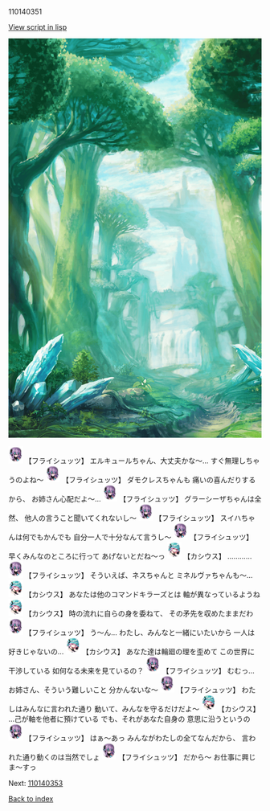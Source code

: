 110140351

[View script in lisp](../scripts/110140351.txt)

![forest.png](../images/backgrounds/forest.png)

<img src="../images/units/3502719.png" alt="3502719.png" height="34"/>
【フライシュッツ】
エルキュールちゃん、大丈夫かな～…
すぐ無理しちゃうのよね～

<img src="../images/units/3502719.png" alt="3502719.png" height="34"/>
【フライシュッツ】
ダモクレスちゃんも
痛いの喜んだりするから、
お姉さん心配だよ～…

<img src="../images/units/3502719.png" alt="3502719.png" height="34"/>
【フライシュッツ】
グラーシーザちゃんは全然、
他人の言うこと聞いてくれないし～

<img src="../images/units/3502719.png" alt="3502719.png" height="34"/>
【フライシュッツ】
スイハちゃんは何でもかんでも
自分一人で十分なんて言うし～

<img src="../images/units/3502719.png" alt="3502719.png" height="34"/>
【フライシュッツ】
早くみんなのところに行って
あげないとだね～っ

<img src="../images/units/3303111.png" alt="3303111.png" height="34"/>
【カシウス】
…………

<img src="../images/units/3502719.png" alt="3502719.png" height="34"/>
【フライシュッツ】
そういえば、ネスちゃんと
ミネルヴァちゃんも～…

<img src="../images/units/3303111.png" alt="3303111.png" height="34"/>
【カシウス】
あなたは他のコマンドキラーズとは
軸が異なっているようね

<img src="../images/units/3303111.png" alt="3303111.png" height="34"/>
【カシウス】
時の流れに自らの身を委ねて、
その矛先を収めたままだわ

<img src="../images/units/3502719.png" alt="3502719.png" height="34"/>
【フライシュッツ】
う～ん…
わたし、みんなと一緒にいたいから
一人は好きじゃないの…

<img src="../images/units/3303111.png" alt="3303111.png" height="34"/>
【カシウス】
あなた達は輪廻の理を歪めて
この世界に干渉している
如何なる未来を見ているの？

<img src="../images/units/3502719.png" alt="3502719.png" height="34"/>
【フライシュッツ】
むむっ…
お姉さん、そういう難しいこと
分かんないな～

<img src="../images/units/3502719.png" alt="3502719.png" height="34"/>
【フライシュッツ】
わたしはみんなに言われた通り
動いて、みんなを守るだけだよ～

<img src="../images/units/3303111.png" alt="3303111.png" height="34"/>
【カシウス】
…己が軸を他者に預けている
でも、それがあなた自身の
意思に沿うというの

<img src="../images/units/3502719.png" alt="3502719.png" height="34"/>
【フライシュッツ】
はぁ～あっ
みんながわたしの全てなんだから、
言われた通り動くのは当然でしょ

<img src="../images/units/3502719.png" alt="3502719.png" height="34"/>
【フライシュッツ】
だから～
お仕事に興じま～すっ

Next: [110140353](110140353.md)

[Back to index](index.md)
